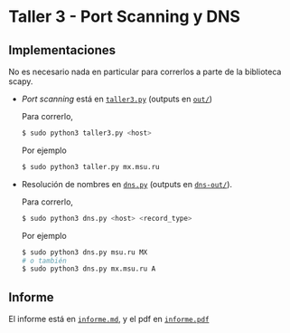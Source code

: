 # Taller 3 - Port Scanning y DNS

## Implementaciones

No es necesario nada en particular para correrlos a parte de la biblioteca
scapy.

- *Port scanning* está en [`taller3.py`](taller3.py) (outputs en [`out/`](out/))

  Para correrlo,

  ```bash
  $ sudo python3 taller3.py <host>
  ```

  Por ejemplo

  ```bash
  $ sudo python3 taller.py mx.msu.ru
  ```

- Resolución de nombres en [`dns.py`](dns.py) (outputs en
  [`dns-out/`](dns-out/)).

  Para correrlo,

  ```bash
  $ sudo python3 dns.py <host> <record_type>
  ```

  Por ejemplo

  ```bash
  $ sudo python3 dns.py msu.ru MX
  # o también
  $ sudo python3 dns.py mx.msu.ru A
  ```

## Informe

El informe está en [`informe.md`](informe.md), y el pdf en [`informe.pdf`](informe.pdf)
